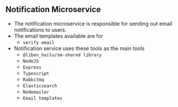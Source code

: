 ## Notification Microservice

- The notification microservice is responsible for sending out email notifications to users.
- The email templates available are for
  - `verify email`
- Notification service uses these tools as the main tools
  - `@liben_hailu/sm-shared library`
  - `NodeJS`
  - `Express`
  - `Typescript`
  - `Rabbitmq`
  - `Elasticsearch`
  - `Nodemailer`
  - `Email templates`
